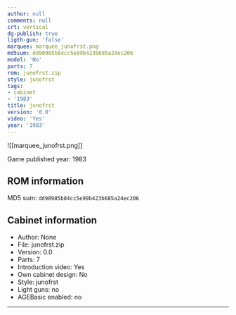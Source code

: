 ```yaml
---
author: null
comments: null
crt: vertical
dg-publish: true
ligth-gun: 'false'
marquee: marquee_junofrst.png
md5sum: dd90985b84cc5e99b423b685a24ec206
model: 'No'
parts: 7
rom: junofrst.zip
style: junofrst
tags:
- cabinet
- '1983'
title: junofrst
version: '0.0'
video: 'Yes'
year: '1983'
---
```


![[marquee_junofrst.png]]

Game published year: 1983

## ROM information

MD5 sum: `dd90985b84cc5e99b423b685a24ec206` 

## Cabinet information

- Author: None
- File: junofrst.zip
- Version: 0.0
- Parts: 7
- Introduction video: Yes
- Own cabinet design: No
- Style: junofrst
- Light guns: no
- AGEBasic enabled: no

---
